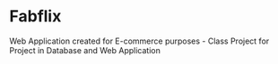 # Fabflix
Web Application created for E-commerce purposes - Class Project for Project in Database and Web Application

